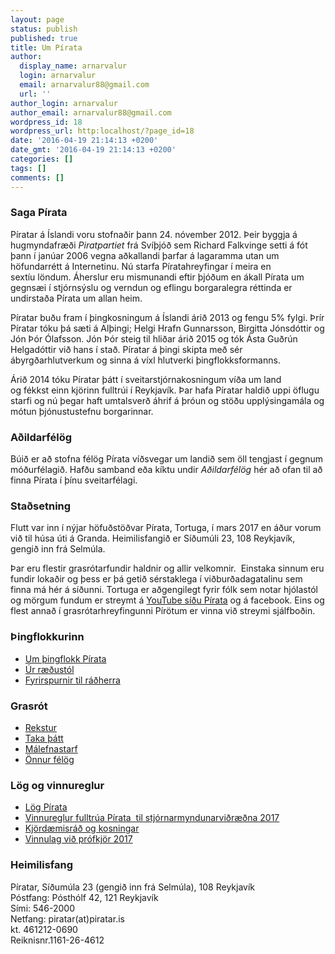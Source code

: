 ```yaml
---
layout: page
status: publish
published: true
title: Um Pírata
author:
  display_name: arnarvalur
  login: arnarvalur
  email: arnarvalur88@gmail.com
  url: ''
author_login: arnarvalur
author_email: arnarvalur88@gmail.com
wordpress_id: 18
wordpress_url: http:localhost/?page_id=18
date: '2016-04-19 21:14:13 +0200'
date_gmt: '2016-04-19 21:14:13 +0200'
categories: []
tags: []
comments: []
---
```

<h3>Saga Pírata</h3>
<p>Píratar á Íslandi voru stofnaðir þann 24. nóvember 2012. Þeir byggja á hugmyndafræði <em>Piratpartiet</em> frá Svíþjóð sem Richard Falkvinge setti á fót þann í janúar 2006 vegna aðkallandi þarfar á lagaramma utan um höfundarrétt á Internetinu. Nú starfa Píratahreyfingar í meira en sextíu löndum. Áherslur eru mismunandi eftir þjóðum en ákall Pírata um gegnsæi í stjórnsýslu og verndun og eflingu borgaralegra réttinda er undirstaða Pírata um allan heim.</p>
<p class="p1">Píratar buðu fram í þingkosningum á Íslandi árið 2013 og fengu 5% fylgi. Þrír Píratar tóku þá sæti á Alþingi; Helgi Hrafn Gunnarsson, Birgitta Jónsdóttir og Jón Þór Ólafsson. Jón Þór steig til hliðar árið 2015 og tók Ásta Guðrún Helgadóttir við hans í stað. Píratar á þingi skipta með sér ábyrgðarhlutverkum og sinna á víxl hlutverki þingflokksformanns.</p>
<p class="p1">Árið 2014 tóku Píratar þátt í sveitarstjórnakosningum víða um land og fékkst einn kjörinn fulltrúi í Reykjavík. Þar hafa Píratar haldið uppi öflugu starfi og nú þegar haft umtalsverð áhrif á þróun og stöðu upplýsingamála og mótun þjónustustefnu borgarinnar.</p>
<h3 class="p1">Aðildarfélög</h3>
<p class="p1">Búið er að stofna félög Pírata víðsvegar um landið sem öll tengjast í gegnum móðurfélagið. Hafðu samband eða kíktu undir <em>Aðildarfélög</em> hér að ofan til að finna Pírata í þínu sveitarfélagi.</p>
<h3 class="p1">Staðsetning</h3>
<p class="p1">Flutt var inn í nýjar höfuðstöðvar Pírata, Tortuga, í mars 2017 en áður vorum við til húsa úti á Granda. Heimilisfangið er Síðumúli 23, 108 Reykjavík, gengið inn frá Selmúla.</p>
<p class="p1">Þar eru flestir grasrótarfundir haldnir og allir velkomnir.  Einstaka sinnum eru fundir lokaðir og þess er þá getið sérstaklega í viðburðadagatalinu sem finna má hér á síðunni. Tortuga er aðgengilegt fyrir fólk sem notar hjólastól og mörgum fundum er streymt á <a href="https://www.youtube.com/user/PiratepartyIceland" target="_blank" rel="noopener">YouTube síðu Pírata</a> og á facebook. Eins og flest annað í grasrótarhreyfingunni Pírötum er vinna við streymi sjálfboðin.</p>
<h3>Þingflokkurinn</h3>
<ul>
<li><a href="/piratar-a-thingi/thingflokkur-pirata/">Um þingflokk Pírata</a></li>
<li><a href="/piratar-a-thingi/thingflokkur-pirata/ur-raedustol/">Úr ræðustól</a></li>
<li><a href="/piratar-a-thingi/fyrirspurnir-til-radherra/">Fyrirspurnir til ráðherra</a></li>
</ul>
<h3>Grasrót</h3>
<ul>
<li><a href="/um-pirata/bokhald-og-rekstur/">Rekstur</a></li>
<li><a href="/taka-thatt/hvernig-tek-eg-thatt/">Taka þátt</a></li>
<li><a href="/taka-thatt/hvernig-tek-eg-thatt/malefnastarf/">Málefnastarf</a></li>
<li><a href="/taka-thatt/hvernig-tek-eg-thatt/onnur-felog/">Önnur félög</a></li>
</ul>
<h3>Lög og vinnureglur</h3>
<ul>
<li><a href="/um-pirata/log-og-reglur/">Lög Pírata</a></li>
<li><a href="/um-pirata/log-og-reglur/vinnureglur-fulltrua-pirata-til-stjornarmyndunarvidraedna-2017/">Vinnureglur fulltrúa Pírata  til stjórnarmyndunarviðræðna 2017</a></li>
<li><a href="/adildarfelog/kjordaemisrad/">Kjördæmisráð og kosningar</a></li>
<li><a href="/adildarfelog/kjordaemisrad/profkjor-pirata-2017/">Vinnulag við prófkjör 2017</a></li>
</ul>
<h3>Heimilisfang</h3>
<p>Píratar, Síðumúla 23 (gengið inn frá Selmúla), 108 Reykjavík<br />
Póstfang: Pósthólf 42, 121 Reykjavík<br />
Sími: 546-2000<br />
Netfang: piratar(at)piratar.is<br />
kt. 461212-0690<br />
Reiknisnr.1161-26-4612</p>
